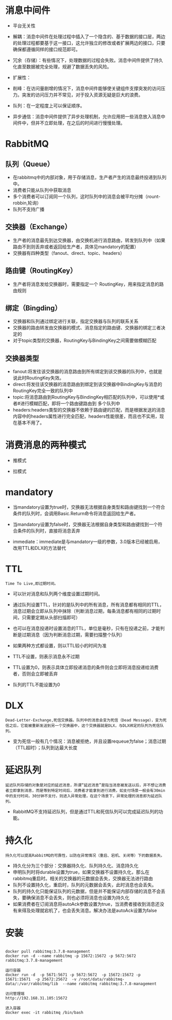 # 消息中间件

*	平台无关性

*	解耦：消息中间件在处理过程中插入了一个隐含的、基于数据的接口层，两边的处理过程都要基于这一接口，这允许独立的修改或者扩展两边的接口，只要确保都遵循同样的接口规范即可。

*	冗余（存储）：有些情况下，处理数据的过程会失败。消息中间件提供了持久化直至数据被完全处理，规避了数据丢失的风险。

*	扩展性：

*	削峰：在访问量剧增的情况下，消息中间件能够使关键组件支撑突发的访问压力。突发的访问压力并不常见，对于投入资源无疑是巨大的浪费。

*	队列：在一定程度上可以保证顺序。

*	异步通信：消息中间件提供了异步处理机制，允许应用把一些消息放入消息中间件中，但并不立即处理，在之后的时间进行慢慢处理。


# RabbitMQ
	
## 队列（Queue）

*	在rabbitmq中的内部对象，用于存储消息，生产者产生的消息最终投递到队列中。
*	消费者只能从队列中获取消息
*	多个消费者可以订阅同一个队列，这时队列中的消息会被平均分摊（rount-robbin,轮询）
*	队列不支持广播

## 交换器（Exchange）

*	生产者的消息最先到达交换器，由交换机进行消息路由，转发到队列中（如果路由不到则丢弃或者返回给生产者，具体见mandatory的配置）
*	交换器有四种类型（fanout、direct、topic、headers）

## 路由键（RoutingKey）

*	生产者将消息发给交换器时，需要指定一个 RoutingKey，用来指定消息的路由规则

## 绑定（Bingding）

*	交换器和队列通过绑定进行关联，指定交换器与队列的联系关系
*	交换器的路由转发由交换器的模式、消息指定的路由键、交换器的绑定三者决定的
*	对于topic类型的交换器，RoutingKey与BindingKey之间需要做模糊匹配

## 交换器类型

*	fanout:将发往该交换器的消息路由到所有绑定到该交换器的队列中，也就是说此时RoutingKey失效。
*	direct:将发往该交换器的消息路由到绑定到该交换器中BindingKey与消息的RoutingKey完全一致的队列中
*	topic:将消息路由到RoutingKey与BindingKey相匹配的队列中，可以使用*或者#进行模糊匹配，即将一个路由键路由到
多个队列中
*	headers:headers类型的交换器不依赖于路由键的匹配，而是根据发送的消息内容中的headers属性进行完全匹配，headers性能很差，而且也不实用，现在基本不用了。


# 消费消息的两种模式

*	推模式

*	拉模式


# mandatory

*	当mandatory设置为true时，交换器无法根据自身类型和路由键找到一个符合条件的队列时，会调用Basic.Return命令将消息返回给生产者。
*	当mandatory设置为false时，交换器无法根据自身类型和路由键找到一个符合条件的队列时，直接将消息丢弃

*	immediate：immediate是与mandatory一级的参数，3.0版本已经被启用，改用TTL和DLX的方法替代


# TTL
	Time To Live,即过期时间。

*	可以针对消息和队列两个维度设置过期时间。

*	通过队列设置TTL，针对的是队列中的所有消息，所有消息都有相同的TTL，消息过期会立即从队列中抹除（判断消息过期，每条消息都有相同的过期时间，只需要定期从头部扫描即可）
*	也可以在消息投递时设置消息的TTL，单位是毫秒，只有在投递之前，才能判断是过期消息（因为判断消息过期，需要扫描整个队列）
*	如果两种方式都设置，则以TTL较小的时间为准
*	TTL不设置，则表示消息永不过期
*	TTL设置为0，则表示具体立即投递消息的条件则会立即将消息投递给消费者，否则会立即被丢弃
*	队列的TTL不能设置为0

# DLX
	Dead-Letter-Exchange,死信交换器。队列中的消息会变为死信（Dead Message），变为死信之后，它能被重新发送到另一个交换器中，这个交换器就是DLX，与DLX绑定的队列为死信队列。

*	变为死信一般有几个情况：消息被拒绝，并且设置requeue为false；消息过期（TTL超时）；队列到达最大长度

# 延迟队列
	延迟队列存储的对象是对应的延迟消息，所谓“延迟消息”是指当消息被发送以后，并不想让消费者立即拿到消息，而是等到特定时间后，消费者才能拿到进行消费，如支付场景一般会有30min中的支付时间，30分钟不支付，则进入异常处理，在这个场景下，异常处理的消息即为延迟队列。

*	RabbitMQ不支持延迟队列，但是通过TTL和死信队列可以完成延迟队列的功能。

# 持久化
	持久化可以提高RabbitMQ的可靠性，以防在异常情况（重启、宕机、关闭等）下的数据丢失。

*	持久化分为三个部分：交换器持久化、队列持久化、消息持久化
*	申明队列时将durable设置为true，如果交换器不设置持久化，那么在rabbitmq重启时。相关的交换器的元数据会丢失，交换器无法进行路由
*	队列不设置持久化，重启时，队列的元数据会丢失，此时消息也会丢失。
*	队列的持久化只能保证队列的元数据，但是并不能保证内部存储的消息不会丢失，要确保消息不会丢失，则也必须将消息也设置为持久化
*	如果消费者在订阅消息将autoAck参数设置为true，当消费者接收到消息还没有来得及处理就宕机了，也会丢失消息。解决办法是autoAck设置为false










# 安装

```

docker pull rabbitmq:3.7.8-management
docker run -d --name rabbitmq -p 15672:15672 -p 5672:5672 rabbitmq:3.7.8-management

运行容器
docker run -d  -p 5671:5671 -p 5672:5672  -p 15672:15672 -p 15671:15671  -p 25672:25672  -v /root/data/rabbitmq-data/:/var/rabbitmq/lib  --name rabbitmq rabbitmq:3.7.8-management

访问管理端
http://192.168.31.105:15672

进入容器
docker exec -it rabbitmq /bin/bash

```

